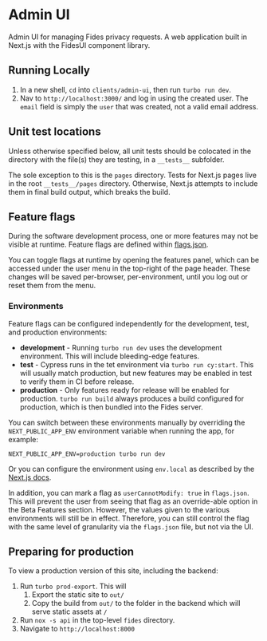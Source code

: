 # Admin UI

Admin UI for managing Fides privacy requests. A web application built in Next.js with the FidesUI component library.

## Running Locally

1. In a new shell, `cd` into `clients/admin-ui`, then run `turbo run dev`.
1. Nav to `http://localhost:3000/` and log in using the created user. The `email` field is simply the `user` that was created, not a valid email address.

## Unit test locations

Unless otherwise specified below, all unit tests should be colocated in the directory with the file(s) they are testing, in a `__tests__` subfolder.

The sole exception to this is the `pages` directory. Tests for Next.js pages live in the root `__tests__/pages` directory. Otherwise, Next.js attempts to include them in final build output, which breaks the build.

## Feature flags

During the software development process, one or more features may not be visible at runtime. Feature flags are defined
within [flags.json](./src/flags.json).

You can toggle flags at runtime by opening the features panel, which can be accessed under the user menu in the top-right
of the page header. These changes will be saved per-browser, per-environment, until you log out or reset them from the menu.

### Environments

Feature flags can be configured independently for the development, test, and production environments:

- **development** - Running `turbo run dev` uses the development environment. This will include bleeding-edge features.
- **test** - Cypress runs in the tet environment via `turbo run cy:start`. This will usually match production, but
  new features may be enabled in test to verify them in CI before release.
- **production** - Only features ready for release will be enabled for production. `turbo run build` always produces a
  build configured for production, which is then bundled into the Fides server.

You can switch between these environments manually by overriding the `NEXT_PUBLIC_APP_ENV` environment variable when
running the app, for example:

`NEXT_PUBLIC_APP_ENV=production turbo run dev`

Or you can configure the environment using `env.local` as described by the [Next.js docs](https://nextjs.org/docs/basic-features/environment-variables#loading-environment-variables).

In addition, you can mark a flag as `userCannotModify: true` in `flags.json`. This will prevent the user from seeing that flag as an override-able option in the Beta Features section. However, the values given to the various environments will still be in effect. Therefore, you can still control the flag with the same level of granularity via the `flags.json` file, but not via the UI.

## Preparing for production

To view a production version of this site, including the backend:

1. Run `turbo prod-export`. This will
   1. Export the static site to `out/`
   1. Copy the build from `out/` to the folder in the backend which will serve static assets at `/`
1. Run `nox -s api` in the top-level `fides` directory.
1. Navigate to `http://localhost:8000`
